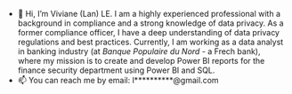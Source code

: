 - 👋 Hi, I’m Viviane (Lan) LE. 
I am a highly experienced professional with a background in compliance and a strong knowledge of data privacy. As a former compliance officer, I have a deep understanding of data privacy regulations and best practices. 
Currently, I am working as a data analyst in banking industry (at _Banque Populaire du Nord_ - a Frech bank), where my mission is to create and develop Power BI reports for the finance security department using Power BI and SQL.
- 📫 You can reach me by email: l**********@gmail.com 

<!---
vivi-le/vivi-le is a ✨ special ✨ repository because its `README.md` (this file) appears on your GitHub profile.
You can click the Preview link to take a look at your changes.
--->
